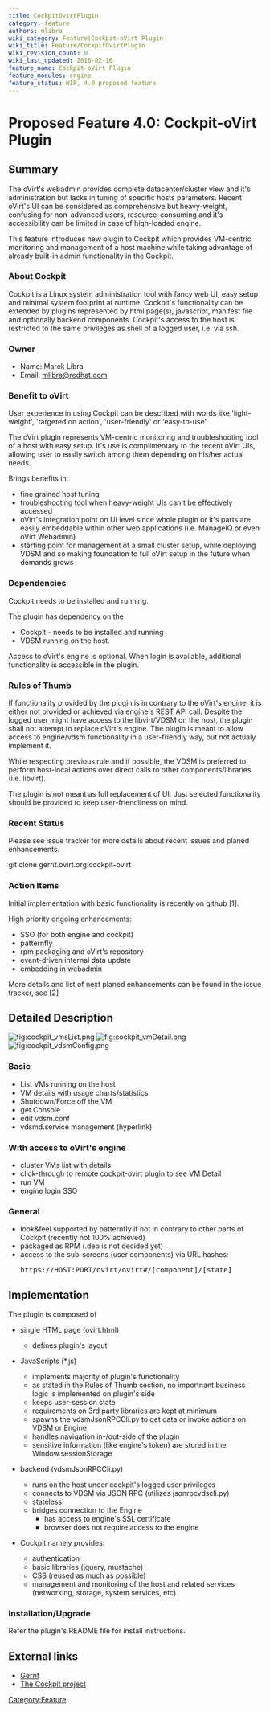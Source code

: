 ```yaml
---
title: CockpitOvirtPlugin
category: feature
authors: mlibra
wiki_category: Feature|Cockpit-oVirt Plugin
wiki_title: Feature/CockpitOvirtPlugin
wiki_revision_count: 0
wiki_last_updated: 2016-02-16
feature_name: Cockpit-oVirt Plugin
feature_modules: engine
feature_status: WIP, 4.0 proposed feature
---
```


# Proposed Feature 4.0: Cockpit-oVirt Plugin

## Summary 
The oVirt's webadmin provides complete datacenter/cluster view and it's administration but lacks in tuning of specific hosts parameters.
Recent oVirt's UI can be considered as comprehensive but heavy-weight, confusing for non-advanced users, resource-consuming and it's accessibility can be limited in case of high-loaded engine.

This feature introduces new plugin to Cockpit which provides VM-centric monitoring and management of a host machine while taking advantage of already built-in admin functionality in the Cockpit.

### About Cockpit
Cockpit is a Linux system administration tool with fancy web UI, easy setup and minimal system footprint at runtime.
Cockpit's functionality can be extended by plugins represented by html page(s), javascript, manifest file and optionally backend components.
Cockpit's access to the host is restricted to the same privileges as shell of a logged user, i.e. via ssh.

### Owner
* Name: Marek Libra
* Email: mlibra@redhat.com

### Benefit to oVirt
User experience in using Cockpit can be described with words like 'light-weight', 'targeted on action', 'user-friendly' or 'easy-to-use'.

The oVirt plugin represents VM-centric monitoring and troubleshooting tool of a host with easy setup.
It's use is complimentary to the recent oVirt UIs, allowing user to easily switch among them depending on his/her actual needs.

Brings benefits in:

* fine grained host tuning
* troubleshooting tool when heavy-weight UIs can't be effectively accessed
* oVirt's integration point on UI level since whole plugin or it's parts are easily embeddable within other web applications (i.e. ManageIQ or even oVirt Webadmin)
* starting point for management of a small cluster setup, while deploying VDSM and so making foundation to full oVirt setup in the future when demands grows

### Dependencies
Cockpit needs to be installed and running.

The plugin has dependency on the 

* Cockpit - needs to be installed and running
* VDSM running on the host.

Access to oVirt's engine is optional. When login is available, additional functionality is accessible in the plugin.

### Rules of Thumb
If functionality provided by the plugin is in contrary to the oVirt's engine, it is either not provided or achieved via engine's REST API call.
Despite the logged user might have access to the libvirt/VDSM on the host, the plugin shall not attempt to replace oVirt's engine.
The plugin is meant to allow access to engine/vdsm functionality in a user-friendly way, but not actualy implement it.

While respecting previous rule and if possible, the VDSM is  preferred to perform host-local actions over direct calls to other components/libraries (i.e. libvirt).

The plugin is not meant as full replacement of UI. Just selected functionality should be provided to keep user-friendliness on mind.


### Recent Status
Please see issue tracker for more details about recent issues and planed enhancements.

git clone gerrit.ovirt.org:cockpit-ovirt

### Action Items
Initial implementation with basic functionality is recently on github [1].

High priority ongoing enhancements:

* SSO (for both engine and cockpit)
* patternfly
* rpm packaging and oVirt's repository
* event-driven internal data update
* embedding in webadmin

More details and list of next planed enhancements can be found in the issue tracker, see [2]

## Detailed Description
![](cockpit_vmsList.png "fig:cockpit_vmsList.png") 
![](cockpit_vmDetail.png "fig:cockpit_vmDetail.png") 
![](cockpit_vdsmConfig.png "fig:cockpit_vdsmConfig.png") 

### Basic

* List VMs running on the host
* VM details with usage charts/statistics
* Shutdown/Force off the VM
* get Console
* edit vdsm.conf
* vdsmd.service management (hyperlink)

### With access to oVirt's engine
* cluster VMs list with details
* click-through to remote cockpit-ovirt plugin to see VM Detail
* run VM
* engine login SSO

### General
* look&feel supported by patternfly if not in contrary to other parts of Cockpit (recently not 100% achieved)
* packaged as RPM (.deb is not decided yet)
* access to the sub-screens (user components) via URL hashes:
    <pre>https://HOST:PORT/ovirt/ovirt#/[component]/[state]</pre>


## Implementation
The plugin is composed of

* single HTML page (ovirt.html)
    * defines plugin's layout
* JavaScripts (*.js)
    * implements majority of plugin's functionality
    * as stated in the Rules of Thumb section, no importnant business logic is implemented on plugin's side
    * keeps user-session state
    * requirements on 3rd party libraries are kept at minimum
    * spawns the vdsmJsonRPCCli.py to get data or invoke actions on VDSM or Engine
    * handles navigation in-/out-side of the plugin
    * sensitive information (like engine's token) are stored in the Window.sessionStorage
* backend (vdsmJsonRPCCli.py)
    * runs on the host under cockpit's logged user privileges
    * connects to VDSM via JSON RPC (utilizes jsonrpcvdscli.py)
    * stateless
    * bridges connection to the Engine
        * has access to engine's SSL certificate
        * browser does not require access to the engine

* Cockpit namely provides:
    * authentication
    * basic libraries (jquery, mustache)
    * CSS (reused as much as possible)
    * management and monitoring of the host and related services (networking, storage, system services, etc)


### Installation/Upgrade
Refer the plugin's README file for install instructions.

## External links
* [Gerrit](https://gerrit.ovirt.org/#/q/project:cockpit-ovirt)
* [The Cockpit project](http://cockpit-project.org/ )

<Category:Feature>
